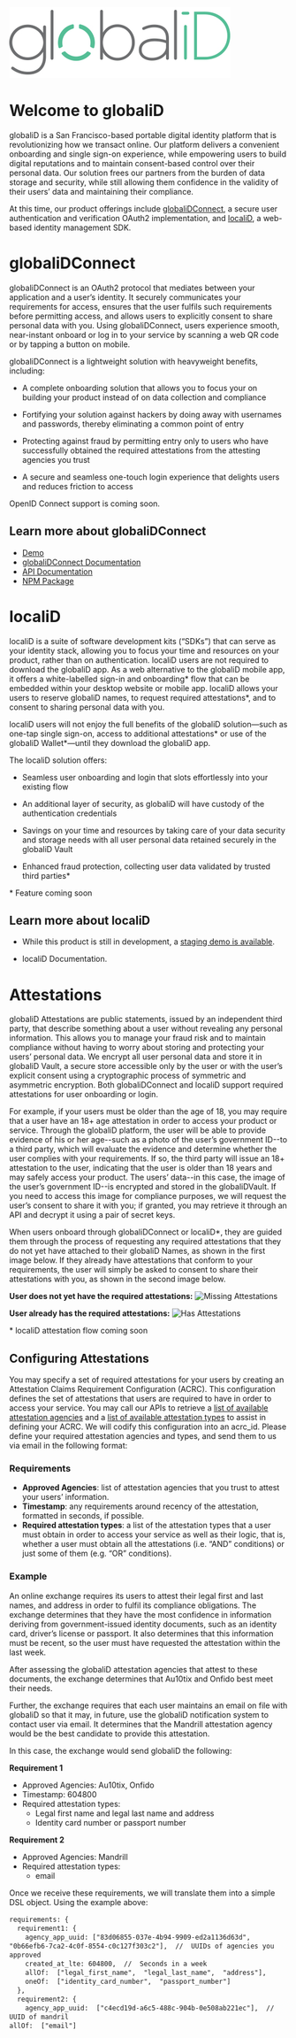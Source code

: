 ![globaliD Logo](images/giD_logo.png)

# Welcome to globaliD

globaliD is a San Francisco-based portable digital identity platform that is revolutionizing how we transact online. Our platform delivers a convenient onboarding and single sign-on experience, while empowering users to build digital reputations and to maintain consent-based control over their personal data. Our solution frees our partners from the burden of data storage and security, while still allowing them confidence in the validity of their users’ data and maintaining their compliance.

At this time, our product offerings include [globaliDConnect](FIXME), a secure user authentication and verification OAuth2 implementation, and [localiD](FIXME), a web-based identity management SDK.

# globaliDConnect

globaliDConnect is an OAuth2 protocol that mediates between your application and a user’s identity. It securely communicates your requirements for access, ensures that the user fulfils such requirements before permitting access, and allows users to explicitly consent to share personal data with you. Using globaliDConnect, users experience smooth, near-instant onboard or log in to your service by scanning a web QR code or by tapping a button on mobile.

globaliDConnect is a lightweight solution with heavyweight benefits, including:

 *   A complete onboarding solution that allows you to focus your on building your product instead of on data collection and compliance

 *   Fortifying your solution against hackers by doing away with usernames and passwords, thereby eliminating a common point of entry

 *   Protecting against fraud by permitting entry only to users who have successfully obtained the required attestations from the attesting agencies you trust

 *   A secure and seamless one-touch login experience that delights users and reduces friction to access

OpenID Connect support is coming soon.

## Learn more about globaliDConnect

 * [Demo](https://about.globalid.net/demo/sign-in/)
 * [globaliDConnect Documentation](https://openapi.globalid.net/docs/connect.html)
 * [API Documentation](https://openapi.globalid.net/index.html)
 * [NPM Package](https://www.npmjs.com/package/globalid-connect)

# localiD

localiD is a suite of software development kits (“SDKs”) that can serve as your identity stack, allowing you to focus your time and resources on your product, rather than on authentication. localiD users are not required to download the globaliD app. As a web alternative to the globaliD mobile app, it offers a white-labelled sign-in and onboarding* flow that can be embedded within your desktop website or mobile app. localiD allows your users to reserve globaliD names, to request required attestations*, and to consent to sharing personal data with you.

localiD users will not enjoy the full benefits of the globaliD solution—such as one-tap single sign-on, access to additional attestations* or use of the globaliD Wallet*—until they download the globaliD app.

The localiD solution offers:

 * Seamless user onboarding and login that slots effortlessly into your existing flow
    
 * An additional layer of security, as globaliD will have custody of the authentication credentials
    
 * Savings on your time and resources by taking care of your data security and storage needs with all user personal data retained securely in the globaliD Vault
    
 * Enhanced fraud protection, collecting user data validated by trusted third parties*

\* Feature coming soon

## Learn more about localiD

 * While this product is still in development, a [staging demo is available](https://localid-demo-staging.gidstaging.net/).
    
 * localiD Documentation.

# Attestations

globaliD Attestations are public statements, issued by an independent third party, that describe something about a user without revealing any personal information. This allows you to manage your fraud risk and to maintain compliance without having to worry about storing and protecting your users’ personal data. We encrypt all user personal data and store it in globaliD Vault, a secure store accessible only by the user or with the user’s explicit consent using a cryptographic process of symmetric and asymmetric encryption. Both globaliDConnect and localiD support required attestations for user onboarding or login.

For example, if your users must be older than the age of 18, you may require that a user have an 18+ age attestation in order to access your product or service. Through the globaliD platform, the user will be able to provide evidence of his or her age--such as a photo of the user’s government ID--to a third party, which will evaluate the evidence and determine whether the user complies with your requirements. If so, the third party will issue an 18+ attestation to the user, indicating that the user is older than 18 years and may safely access your product. The users’ data--in this case, the image of the user’s government ID--is encrypted and stored in the globaliDVault. If you need to access this image for compliance purposes, we will request the user’s consent to share it with you; if granted, you may retrieve it through an API and decrypt it using a pair of secret keys.

When users onboard through globaliDConnect or localiD*, they are guided them through the process of requesting any required attestations that they do not yet have attached to their globaliD Names, as shown in the first image below. If they already have attestations that conform to your requirements, the user will simply be asked to consent to share their attestations with you, as shown in the second image below.

**User does not yet have the required attestations:**
![Missing Attestations](images/attestations_1.png)

**User already has the required attestations:**
![Has Attestations](images/attestations_2.png)

\* localiD attestation flow coming soon

## Configuring Attestations

You may specify a set of required attestations for your users by creating an Attestation Claims Requirement Configuration (ACRC). This configuration defines the set of attestations that users are required to have in order to access your service. You may call our APIs to retrieve a [list of available attestation agencies](https://openapi.globalid.net/index.html#/Attestations/AttestationsGetAgenciesWithChildren) and a [list of available attestation types](https://openapi.globalid.net/index.html#/Attestations/AttestationsGetTypes) to assist in defining your ACRC. We will codify this configuration into an acrc_id. Please define your required attestation agencies and types, and send them to us via email in the following format:

### Requirements

 * **Approved Agencies**: list of attestation agencies that you trust to attest your users’ information.
 * **Timestamp**: any requirements around recency of the attestation, formatted in seconds, if possible.
 * **Required attestation types**: a list of the attestation types that a user must obtain in order to access your service as well as their logic, that is, whether a user must obtain all the attestations (i.e. “AND” conditions) or just some of them (e.g. “OR” conditions).

### Example

An online exchange requires its users to attest their legal first and last names, and address in order to fulfil its compliance obligations. The exchange determines that they have the most confidence in information deriving from government-issued identity documents, such as an identity card, driver’s license or passport. It also determines that this information must be recent, so the user must have requested the attestation within the last week.

After assessing the globaliD attestation agencies that attest to these documents, the exchange determines that Au10tix and Onfido best meet their needs.

Further, the exchange requires that each user maintains an email on file with globaliD so that it may, in future, use the globaliD notification system to contact user via email. It determines that the Mandrill attestation agency would be the best candidate to provide this attestation.

In this case, the exchange would send globaliD the following:

**Requirement 1**

 * Approved Agencies: Au10tix, Onfido
 * Timestamp: 604800
 * Required attestation types:
    * Legal first name and legal last name and address
    * Identity card number or passport number

**Requirement 2**

 * Approved Agencies: Mandrill
 * Required attestation types:
    * email

Once we receive these requirements, we will translate them into a simple DSL object. Using the example above:

```
requirements: {
  requirement1: {
    agency_app_uuid: ["83d06855-037e-4b94-9909-ed2a1136d63d",  "0b66efb6-7ca2-4c0f-8554-c0c127f303c2"],  //  UUIDs of agencies you approved
    created_at_lte: 604800,  //  Seconds in a week
    allOf:  ["legal_first_name",  "legal_last_name",  "address"],
    oneOf:  ["identity_card_number",  "passport_number"]
  },
  requirement2: {
    agency_app_uuid:  ["c4ecd19d-a6c5-488c-904b-0e508ab221ec"],  //  UUID of mandril
allOf:  ["email"]
```
<!--stackedit_data:
eyJoaXN0b3J5IjpbLTE2MzQ2MTc5NDksLTE1NDA5NDg4NDEsLT
E5NDA3MzE1ODldfQ==
-->